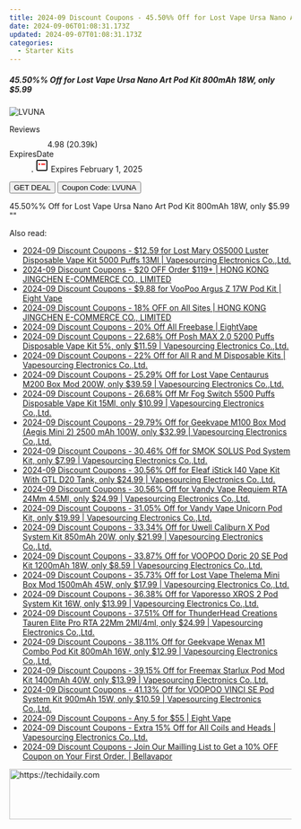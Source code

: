 ```yaml
---
title: 2024-09 Discount Coupons - 45.50%% Off for Lost Vape Ursa Nano Art Pod Kit 800mAh 18W, only $5.99 | Vapesourcing Electronics Co.,Ltd.
date: 2024-09-06T01:08:31.173Z
updated: 2024-09-07T01:08:31.173Z
categories:
  - Starter Kits
---
```



<div class="max-w-4xl mx-auto grid grid-cols-1 lg:max-w-5xl lg:gap-x-20 lg:grid-cols-2">
  <div class="relative p-3 col-start-1 row-start-1 flex flex-col-reverse rounded-lg bg-gradient-to-t from-black/75 via-black/0 sm:bg-none sm:row-start-2 sm:p-0 lg:row-start-1">
    <h5 class="mt-1 text-lg font-semibold text-white sm:text-slate-900 md:text-2xl dark:sm:text-white">45.50%% Off for Lost Vape Ursa Nano Art Pod Kit 800mAh 18W, only $5.99</h5>
  </div>
  
  <div class="col-start-1 col-end-3 row-start-1 grid gap-4 sm:mb-6 sm:grid-cols-4 lg:col-start-2 lg:row-span-6 lg:row-end-6 lg:mb-0 lg:gap-6">
      <img src="&quot;https://static.shareasale.com/image/90958/deal/LostVapeUrsaNanoArtPodKit800mAh18W.png&quot;" onClick="javascript:window.open(decodeURIComponent('%22https%3A%2F%2Fwww.shareasale.com%2Fu.cfm%3Fd%3D980596%26m%3D90958%26u%3D4338022%22'), '_blank');void(0);" alt="LVUNA" class="h-60 w-full rounded-lg object-cover sm:col-span-2 sm:h-52 lg:col-span-full" loading="lazy" />
    
  </div>
  <dl class="row-start-2 mt-4 flex items-center text-xs font-medium sm:row-start-3 sm:mt-1 md:mt-2.5 lg:row-start-2">
    <dt class="sr-only">Reviews</dt>
    <dd class="flex items-center text-indigo-600 dark:text-indigo-400">
      <svg width="24" height="24" fill="none" aria-hidden="true" class="mr-1 stroke-current dark:stroke-indigo-500">
        <path d="m12 5 2 5h5l-4 4 2.103 5L12 16l-5.103 3L9 14l-4-4h5l2-5Z" stroke-width="2" stroke-linecap="round" stroke-linejoin="round" />
      </svg>
      <span>4.98 <span class="font-normal text-slate-400">(20.39k)</span></span>
    </dd>
    <dt class="sr-only">ExpiresDate</dt>
    <dd class="flex items-center">
      <svg width="2" height="2" aria-hidden="true" fill="currentColor" class="mx-3 text-slate-300">
        <circle cx="1" cy="1" r="1" />
      </svg>
      <svg width="24" height="24" viewBox="0 0 24 24" fill="none" stroke="currentColor" stroke-width="2">
        <rect x="3" y="3" width="18" height="18" rx="2" fill="#fff" />
        <path d="M6 10L18 10" stroke="red" stroke-width="2" fill="none" />
        <path d="M10 6L10 18" stroke="#fff" stroke-width="2" fill="none" />
      </svg>
      Expires February 1, 2025    </dd>
  </dl>
  <div class="col-start-1 row-start-3 mt-4 self-center sm:col-start-2 sm:row-span-2 sm:row-start-2 sm:mt-0 lg:col-start-1 lg:row-start-3 lg:row-end-4 lg:mt-6">
    <button type="button" onClick="javascript:window.open(decodeURIComponent('%22https%3A%2F%2Fwww.shareasale.com%2Fu.cfm%3Fd%3D980596%26m%3D90958%26u%3D4338022%22'), '_blank');void(0);" class="rounded-lg bg-red-600 px-3 py-2 text-sm font-medium leading-6 text-white">GET DEAL</button>
    <button type="button" onClick="javascript:window.open(decodeURIComponent('%22https%3A%2F%2Fwww.shareasale.com%2Fu.cfm%3Fd%3D980596%26m%3D90958%26u%3D4338022%22'), '_blank');void(0);" class="border-dashed border-2 border-indigo-600 bg-green-100 text-sm leading-6 font-medium py-2 px-3 rounded-lg">Coupon Code: LVUNA</button>
  </div>
  <p class="col-start-1 mt-4 text-sm leading-6 sm:col-span-2 lg:col-span-1 lg:row-start-4 lg:mt-6 dark:text-slate-400">
    45.50%% Off for Lost Vape Ursa Nano Art Pod Kit 800mAh 18W, only $5.99 
""  </p>
</div>
<span class="atpl-alsoreadstyle">Also read:</span>
<div><ul>
<li><a href="https://coupons.techidaily.com/coupon-1027762-share-90958-sale/"><u>2024-09 Discount Coupons - $12.59 for Lost Mary OS5000 Luster Disposable Vape Kit 5000 Puffs 13Ml | Vapesourcing Electronics Co.,Ltd.</u></a></li>
<li><a href="https://coupons.techidaily.com/coupon-1094839-share-136981-sale/"><u>2024-09 Discount Coupons - $20 OFF Order $119+ | HONG KONG JINGCHEN E-COMMERCE CO., LIMITED</u></a></li>
<li><a href="https://coupons.techidaily.com/coupon-1094242-share-59344-sale/"><u>2024-09 Discount Coupons - $9.88 for VooPoo Argus Z 17W Pod Kit | Eight Vape</u></a></li>
<li><a href="https://coupons.techidaily.com/coupon-1094835-share-136981-sale/"><u>2024-09 Discount Coupons - 18% OFF on All Sites | HONG KONG JINGCHEN E-COMMERCE CO., LIMITED</u></a></li>
<li><a href="https://coupons.techidaily.com/coupon-1094248-share-59344-sale/"><u>2024-09 Discount Coupons - 20% Off All Freebase | EightVape</u></a></li>
<li><a href="https://coupons.techidaily.com/coupon-1001823-share-90958-sale/"><u>2024-09 Discount Coupons - 22.68% Off Posh MAX 2.0 5200 Puffs Disposable Vape Kit 5%, only $11.59 | Vapesourcing Electronics Co.,Ltd.</u></a></li>
<li><a href="https://coupons.techidaily.com/coupon-1094871-share-90958-sale/"><u>2024-09 Discount Coupons - 22% Off for All R and M Disposable Kits | Vapesourcing Electronics Co.,Ltd.</u></a></li>
<li><a href="https://coupons.techidaily.com/coupon-967926-share-90958-sale/"><u>2024-09 Discount Coupons - 25.29% Off for Lost Vape Centaurus M200 Box Mod 200W, only $39.59 | Vapesourcing Electronics Co.,Ltd.</u></a></li>
<li><a href="https://coupons.techidaily.com/coupon-1000280-share-90958-sale/"><u>2024-09 Discount Coupons - 26.68% Off Mr Fog Switch 5500 Puffs Disposable Vape Kit 15Ml, only $10.99 | Vapesourcing Electronics Co.,Ltd.</u></a></li>
<li><a href="https://coupons.techidaily.com/coupon-829869-share-90958-sale/"><u>2024-09 Discount Coupons - 29.79% Off for Geekvape M100 Box Mod (Aegis Mini 2) 2500 mAh 100W, only $32.99 | Vapesourcing Electronics Co.,Ltd.</u></a></li>
<li><a href="https://coupons.techidaily.com/coupon-840655-share-90958-sale/"><u>2024-09 Discount Coupons - 30.46% Off for SMOK SOLUS Pod System Kit, only $7.99 | Vapesourcing Electronics Co.,Ltd.</u></a></li>
<li><a href="https://coupons.techidaily.com/coupon-971128-share-90958-sale/"><u>2024-09 Discount Coupons - 30.56% Off for Eleaf iStick I40 Vape Kit With GTL D20 Tank, only $24.99 | Vapesourcing Electronics Co.,Ltd.</u></a></li>
<li><a href="https://coupons.techidaily.com/coupon-983052-share-90958-sale/"><u>2024-09 Discount Coupons - 30.56% Off for Vandy Vape Requiem RTA 24Mm 4.5Ml, only $24.99 | Vapesourcing Electronics Co.,Ltd.</u></a></li>
<li><a href="https://coupons.techidaily.com/coupon-871445-share-90958-sale/"><u>2024-09 Discount Coupons - 31.05% Off for Vandy Vape Unicorn Pod Kit, only $19.99 | Vapesourcing Electronics Co.,Ltd.</u></a></li>
<li><a href="https://coupons.techidaily.com/coupon-941980-share-90958-sale/"><u>2024-09 Discount Coupons - 33.34% Off for Uwell Caliburn X Pod System Kit 850mAh 20W, only $21.99 | Vapesourcing Electronics Co.,Ltd.</u></a></li>
<li><a href="https://coupons.techidaily.com/coupon-1024760-share-90958-sale/"><u>2024-09 Discount Coupons - 33.87% Off for VOOPOO Doric 20 SE Pod Kit 1200mAh 18W, only $8.59 | Vapesourcing Electronics Co.,Ltd.</u></a></li>
<li><a href="https://coupons.techidaily.com/coupon-978835-share-90958-sale/"><u>2024-09 Discount Coupons - 35.73% Off for Lost Vape Thelema Mini Box Mod 1500mAh 45W, only $17.99 | Vapesourcing Electronics Co.,Ltd.</u></a></li>
<li><a href="https://coupons.techidaily.com/coupon-829200-share-90958-sale/"><u>2024-09 Discount Coupons - 36.38% Off for Vaporesso XROS 2 Pod System Kit 16W, only $13.99 | Vapesourcing Electronics Co.,Ltd.</u></a></li>
<li><a href="https://coupons.techidaily.com/coupon-1021173-share-90958-sale/"><u>2024-09 Discount Coupons - 37.51% Off for ThunderHead Creations Tauren Elite Pro RTA 22Mm 2Ml/4ml, only $24.99 | Vapesourcing Electronics Co.,Ltd.</u></a></li>
<li><a href="https://coupons.techidaily.com/coupon-1036906-share-90958-sale/"><u>2024-09 Discount Coupons - 38.11% Off for Geekvape Wenax M1 Combo Pod Kit 800mAh 16W, only $12.99 | Vapesourcing Electronics Co.,Ltd.</u></a></li>
<li><a href="https://coupons.techidaily.com/coupon-979348-share-90958-sale/"><u>2024-09 Discount Coupons - 39.15% Off for Freemax Starlux Pod Mod Kit 1400mAh 40W, only $13.99 | Vapesourcing Electronics Co.,Ltd.</u></a></li>
<li><a href="https://coupons.techidaily.com/coupon-945529-share-90958-sale/"><u>2024-09 Discount Coupons - 41.13% Off for VOOPOO VINCI SE Pod System Kit 900mAh 15W, only $10.59 | Vapesourcing Electronics Co.,Ltd.</u></a></li>
<li><a href="https://coupons.techidaily.com/coupon-1094259-share-59344-sale/"><u>2024-09 Discount Coupons - Any 5 for $55 | Eight Vape</u></a></li>
<li><a href="https://coupons.techidaily.com/coupon-778898-share-90958-sale/"><u>2024-09 Discount Coupons - Extra 15% Off for All Coils and Heads | Vapesourcing Electronics Co.,Ltd.</u></a></li>
<li><a href="https://coupons.techidaily.com/coupon-1097387-share-122475-sale/"><u>2024-09 Discount Coupons - Join Our Mailling List to Get a 10% OFF Coupon on Your First Order. | Bellavapor</u></a></li>
</ul></div>

<ins class="adsbygoogle"
      style="display:block"
      data-ad-client="ca-pub-7571918770474297"
      data-ad-slot="8358498916"
      data-ad-format="auto"
      data-full-width-responsive="true"></ins>
<!-- affiliate ads begin -->
<a href="https://wigfever.sjv.io/c/5597632/2014849/22899" target="_top" id="2014849">
  <img src="//a.impactradius-go.com/display-ad/22899-2014849" border="0" alt="https://techidaily.com" width="728" height="90"/>
</a>
<img height="0" width="0" src="https://wigfever.sjv.io/i/5597632/2014849/22899" style="position:absolute;visibility:hidden;" border="0" />
<!-- affiliate ads end -->